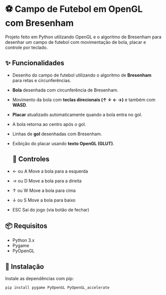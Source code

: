 # ⚽ Campo de Futebol em OpenGL com Bresenham

Projeto feito em Python utilizando OpenGL e o algoritmo de Bresenham para desenhar um campo de futebol com movimentação de bola, placar e controle por teclado.

## ✨ Funcionalidades

- Desenho do campo de futebol utilizando o algoritmo de **Bresenham** para retas e circunferências.
- **Bola** desenhada com circunferência de Bresenham.
- Movimento da bola com **teclas direcionais (↑ ↓ ← →)** e também com **WASD**.
- **Placar** atualizado automaticamente quando a bola entra no gol.
- A bola retorna ao centro após o gol.
- Linhas de **gol** desenhadas com Bresenham.
- Exibição do placar usando **texto OpenGL (GLUT)**.

  ## 🧠 Controles

 - ← ou A	Move a bola para a esquerda
 - → ou D	Move a bola para a direita
 - ↑ ou W	Move a bola para cima
 - ↓ ou S	Move a bola para baixo
 - ESC	Sai do jogo (via botão de fechar)

## 📦 Requisitos

- Python 3.x
- Pygame
- PyOpenGL

## 🧪 Instalação

Instale as dependências com pip:

```bash
pip install pygame PyOpenGL PyOpenGL_accelerate
